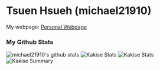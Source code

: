# Tsuen Hsueh (michael21910)
  
My webpage: [Personal Webpage](https://michael21910.github.io/index.html)  
  
### My Github Stats  
![michael21910's github stats](https://github-readme-stats.vercel.app/api?username=michael21910&show_icons=true&theme=monokai)
![Kakise Stats](https://github-profile-summary-cards.vercel.app/api/cards/repos-per-language?username=michael21910&theme=monokai)
![Kakise Stats](https://github-profile-summary-cards.vercel.app/api/cards/most-commit-language?username=michael21910&theme=monokai)
![Kakise Summary](https://github-profile-summary-cards.vercel.app/api/cards/profile-details?username=michael21910&theme=monokai)
